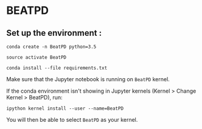 # BEATPD 

## Set up the environment : 


```
conda create -n BeatPD python=3.5

source activate BeatPD 

conda install --file requirements.txt
```

Make sure that the Jupyter notebook is running on `BeatPD` kernel. 

If the conda environment isn't showing in Jupyter kernels (Kernel > Change Kernel > BeatPD), run: 
```
ipython kernel install --user --name=BeatPD
```
You will then be able to select `BeatPD` as your kernel. 
